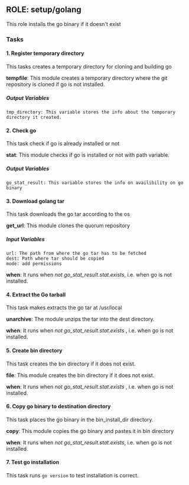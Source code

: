 [//]: # (##############################################################################################)
[//]: # (Copyright Accenture. All Rights Reserved.)
[//]: # (SPDX-License-Identifier: Apache-2.0)
[//]: # (##############################################################################################)

## ROLE: setup/golang
This role installs the go binary if it doesn't exist

### Tasks

#### 1. Register temporary directory
This tasks creates a temporary directory for cloning and building go

**tempfile**: This module creates a temporary directory where the git repository is cloned if go is not installed.

##### Output Variables

    tmp_directory: This variable stores the info about the temporary directory it created.

#### 2. Check go
This task check if go is already installed or not

**stat**: This module checks if go is installed or not with path variable.

##### Output Variables
    go_stat_result: This variable stores the info on availibility on go binary

#### 3. Download golang tar
This task downloads the go tar according to the os

**get_url**: This module clones the quorum repository

##### Input Variables
    url: The path from where the go tar has to be fetched
    dest: Path where tar should be copied
    mode: add permissions

**when**: It runs when *not go_stat_result.stat.exists*, i.e. when go is not installed.

#### 4. Extract the Go tarball
This task makes extracts the go tar at /usr/local

**unarchive**: The module unzips the tar into the dest directory.

**when**: It runs when *not go_stat_result.stat.exists* , i.e. when go is not installed.

#### 5. Create bin directory
This task creates the bin directory if it does not exist.

**file**: This module creates the bin directory if it does not exist.

**when**: It runs when *not go_stat_result.stat.exists* , i.e. when go is not installed.

#### 6. Copy go binary to destination directory
This task places the go binary in the bin_install_dir directory.

**copy**: This module copies the go binary and pastes it in bin directory

**when**: It runs when *not go_stat_result.stat.exists*, i.e. when go is not installed.

#### 7. Test go installation
This task runs `go version` to test installation is correct.
